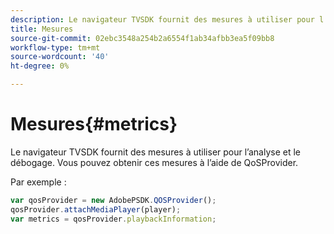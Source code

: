 ```yaml
---
description: Le navigateur TVSDK fournit des mesures à utiliser pour l’analyse et le débogage. Vous pouvez obtenir ces mesures à l’aide de QoSProvider.
title: Mesures
source-git-commit: 02ebc3548a254b2a6554f1ab34afbb3ea5f09bb8
workflow-type: tm+mt
source-wordcount: '40'
ht-degree: 0%

---
```


# Mesures{#metrics}

Le navigateur TVSDK fournit des mesures à utiliser pour l’analyse et le débogage. Vous pouvez obtenir ces mesures à l’aide de QoSProvider.

Par exemple :

```js
var qosProvider = new AdobePSDK.QOSProvider(); 
qosProvider.attachMediaPlayer(player); 
var metrics = qosProvider.playbackInformation;
```
